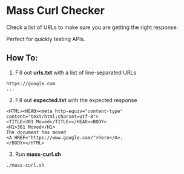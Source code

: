 # Mass Curl Checker
Check a list of URLs to make sure you are getting the right response.

Perfect for quickly testing APIs.

## How To:
1. Fill out **urls.txt** with a list of line-separated URLs
```
https://google.com
...
```
2. Fill out **expected.txt** with the expected response
```
<HTML><HEAD><meta http-equiv="content-type" content="text/html;charset=utf-8">
<TITLE>301 Moved</TITLE></HEAD><BODY>
<H1>301 Moved</H1>
The document has moved
<A HREF="https://www.google.com/">here</A>.
</BODY></HTML>
```
3. Run **mass-curl.sh**
```
./mass-curl.sh
```
